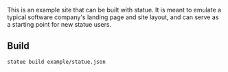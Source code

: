 This is an example site that can be built with statue. It is meant to emulate a typical software company's landing page and site layout, and can serve as a starting point for new statue users.

## Build

```bash
statue build example/statue.json
```
